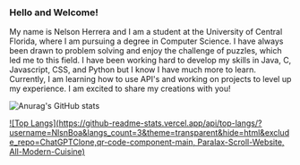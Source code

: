 
### Hello and Welcome! 
 My name is Nelson Herrera and I am a student at the University of Central Florida, where I am pursuing a degree in Computer Science. I have always been drawn to problem solving and enjoy the challenge of puzzles, which led me to this field. I have been working hard to develop my skills in Java, C, Javascript, CSS, and Python but I know I have much more to learn. Currently, I am learning how to use API's and working on projects to level up my experience. I am excited to share my creations with you!


![Anurag's GitHub stats](https://github-readme-stats.vercel.app/api?username=NlsnBoa&show_icons=true&theme=transparent&hide=contribs,issues)

[![Top Langs](https://github-readme-stats.vercel.app/api/top-langs/?username=NlsnBoa&langs_count=3&theme=transparent&hide=html&exclude_repo=ChatGPTClone,qr-code-component-main, Paralax-Scroll-Website, All-Modern-Cuisine)](https://github.com/anuraghazra/github-readme-stats)
